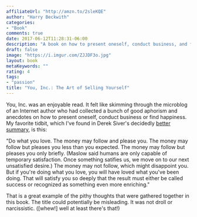```yaml
---
affiliateUrl: "http://amzn.to/2sleKQE"
author: "Harry Beckwith"
categories:
- "Book"
comments: true
date: 2017-06-12T11:28:31-06:00
description: "A book on how to present oneself, conduct business, and find happiness"
draft: false
image: "https://i.imgur.com/ZJJDF3o.jpg"
layout: book
metaKeywords: ""
rating: 4
tags:
- "passion"
title: "You, Inc.: The Art of Selling Yourself"
---
```


You, Inc. was an enjoyable read.  It felt like skimming through the microblog of an Internet author who had collected a bunch of good aphorism and anecdotes on how to present oneself, conduct business or find happiness.  My favorite tidbit, which I've found in Derek Siver's decidedly [better summary](https://sivers.org/book/YouInc), is this:

"Do what you love.
The money may follow and please you.
The money may follow but pleases you less than you expected.
The money may follow but pleases you only briefly. (Maslow said humans are only capable of temporary satisfaction. Once something satifies us, we move on to our next unsatisfied desire.)
The money may not follow, which might disappoint you.
But if you're doing what you love, you will have loved what you've been doing.
That will satisfy you so deeply that the result must either be called success or recognized as something even more enriching."

That is a great example of the pithy thoughts that were gathered together in this book.  The title could potentially be misleading.  It was not droll or narcissistic. ([whew!] well at least there's that!)

<!--more-->

